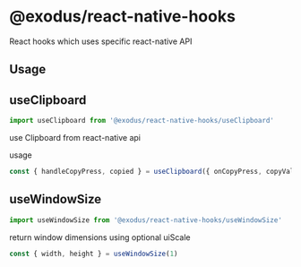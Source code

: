 # @exodus/react-native-hooks

React hooks which uses specific react-native API

## Usage

## useClipboard

```javascript
import useClipboard from '@exodus/react-native-hooks/useClipboard'
```

use Clipboard from react-native api

usage

```javascript
const { handleCopyPress, copied } = useClipboard({ onCopyPress, copyValue })
```

## useWindowSize

```javascript
import useWindowSize from '@exodus/react-native-hooks/useWindowSize'
```

return window dimensions using optional uiScale

```javascript
const { width, height } = useWindowSize(1)
```
